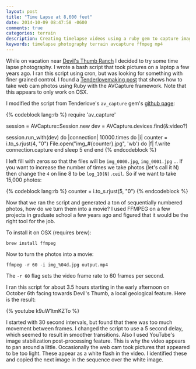 ```yaml
---
layout: post
title: "Time Lapse at 8,600 feet"
date: 2014-10-09 08:47:58 -0600
comments: true
categories: terrain
description: Creating timelapse videos using a ruby gem to capture images and FFMPEG to turn them into a video
keywords: timelapse photography terrain avcapture ffmpeg mp4
---
```


While on vacation near [Devil's Thumb Ranch](https://www.google.com/maps/place/Devils+Thumb+Ranch+Resort+%26+Spa/@39.9662913,-105.7840392,17z/data=!3m1!4b1!4m2!3m1!1s0x876a334c90923d2f:0xa2ca7e1ac5aa7ad9) I decided to try some time lapse photography. I wrote a bash script that took pictures on a laptop a few years ago. I ran this script using cron, but was looking for something with finer grained control. I found a [Tenderlovemaking post](http://tenderlovemaking.com/2014/03/26/webcam-photos-with-ruby.html) that shows how to take web cam photos using Ruby with the AVCapture framework. Note that this appears to only work on OSX. 

I modified the script from Tenderlove's `av_capture` gem's [github page](https://github.com/tenderlove/av_capture):
<!-- more -->

{% codeblock lang:rb %}
require 'av_capture'

session = AVCapture::Session.new
dev     = AVCapture.devices.find(&:video?)

session.run_with(dev) do |connection|
  10000.times do |i|
    counter = i.to_s.rjust(4, "0")
    File.open("img_#{counter}.jpg", 'wb') do |f|
      f.write connection.capture
    end
    sleep 5
  end
end
{% endcodeblock %}

I left fill with zeros so that the files will be `img_0000.jpg`, `img_0001.jpg` ... If you want to increase the number of times we take photos (let's call it N) then change the `4` on line 8 to be `log_10(N).ceil`. So if we want to take 15,000 photos:

{% codeblock lang:rb %}
    counter = i.to_s.rjust(5, "0")
{% endcodeblock %}

Now that we ran the script and generated a ton of sequentially numbered photos, how do we turn them into a movie? I used FFMPEG on a few projects in graduate school a few years ago and figured that it would be the right tool for the job.

To install it on OSX (requires brew):

```
brew install ffmpeg
```

Now to turn the photos into a movie:

```
ffmpeg -r 60 -i img_%04d.jpg output.mp4
```

The `-r 60` flag sets the video frame rate to 60 frames per second.

I ran this script for about 3.5 hours starting in the early afternoon on October 6th facing towards Devil's Thumb, a local geological feature. Here is the result:

{% youtube k9uW1tmKZTo %}

I started with 30 second intervals, but found that there was too much movement between frames. I changed the script to use a 5 second delay, which seemed to result in smoother transitions. Also I used YouTube's image stabilization post-processing feature. This is why the video appears to pan around a little. Occasionally the web cam took pictures that appeared to be too light. These appear as a white flash in the video. I identified these and copied the next image in the sequence over the white image.
